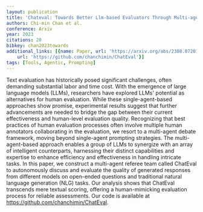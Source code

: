 ```yaml
---
layout: publication
title: 'Chateval: Towards Better Llm-based Evaluators Through Multi-agent Debate'
authors: Chi-min Chan et al.
conference: Arxiv
year: 2023
citations: 20
bibkey: chan2023towards
additional_links: [{name: Paper, url: 'https://arxiv.org/abs/2308.07201'}, {name: Code,
    url: 'https://github.com/chanchimin/ChatEval'}]
tags: [Tools, Agentic, Prompting]
---
```

Text evaluation has historically posed significant challenges, often
demanding substantial labor and time cost. With the emergence of large language
models (LLMs), researchers have explored LLMs' potential as alternatives for
human evaluation. While these single-agent-based approaches show promise,
experimental results suggest that further advancements are needed to bridge the
gap between their current effectiveness and human-level evaluation quality.
Recognizing that best practices of human evaluation processes often involve
multiple human annotators collaborating in the evaluation, we resort to a
multi-agent debate framework, moving beyond single-agent prompting strategies.
The multi-agent-based approach enables a group of LLMs to synergize with an
array of intelligent counterparts, harnessing their distinct capabilities and
expertise to enhance efficiency and effectiveness in handling intricate tasks.
In this paper, we construct a multi-agent referee team called ChatEval to
autonomously discuss and evaluate the quality of generated responses from
different models on open-ended questions and traditional natural language
generation (NLG) tasks. Our analysis shows that ChatEval transcends mere
textual scoring, offering a human-mimicking evaluation process for reliable
assessments. Our code is available at https://github.com/chanchimin/ChatEval.
